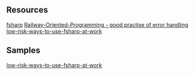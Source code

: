 ## Resources
[fsharp](http://fsharpforfunandprofit.com/)
[Railway-Oriented-Programming - good practise of error handling](http://fsharpforfunandprofit.com/rop/)
[low-risk-ways-to-use-fsharp-at-work](http://fsharpforfunandprofit.com/posts/low-risk-ways-to-use-fsharp-at-work/)

## Samples
[low-risk-ways-to-use-fsharp-at-work](https://github.com/catwarrior/low-risk-ways-to-use-fsharp-at-work)
